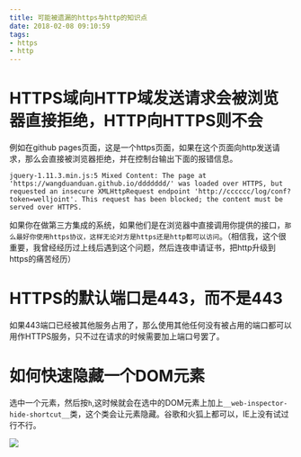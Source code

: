 ```yaml
---
title: 可能被遗漏的https与http的知识点
date: 2018-02-08 09:10:59
tags:
- https
- http
---
```


# HTTPS域向HTTP域发送请求会被浏览器直接拒绝，HTTP向HTTPS则不会

例如在github pages页面，这是一个https页面，如果在这个页面向http发送请求，那么会直接被浏览器拒绝，并在控制台输出下面的报错信息。

```
jquery-1.11.3.min.js:5 Mixed Content: The page at 'https://wangduanduan.github.io/ddddddd/' was loaded over HTTPS, but requested an insecure XMLHttpRequest endpoint 'http://cccccc/log/conf?token=welljoint'. This request has been blocked; the content must be served over HTTPS.
```
如果你在做第三方集成的系统，如果他们是在浏览器中直接调用你提供的接口，`那么最好你使用https协议，这样无论对方是https还是http都可以访问`。（相信我，这个很重要，我曾经经历过上线后遇到这个问题，然后连夜申请证书，把http升级到https的痛苦经历）

# HTTPS的默认端口是443，而不是443
如果443端口已经被其他服务占用了，那么使用其他任何没有被占用的端口都可以用作HTTPS服务，只不过在请求的时候需要加上端口号罢了。

# 如何快速隐藏一个DOM元素
选中一个元素，然后按`h`,这时候就会在选中的DOM元素上加上`__web-inspector-hide-shortcut__`类，这个类会让元素隐藏。谷歌和火狐上都可以，IE上没有试过行不行。

![](http://p3alsaatj.bkt.clouddn.com/20180208091217_HDF1vL_Screenshot.jpeg)


  [1]: /img/bVUshW